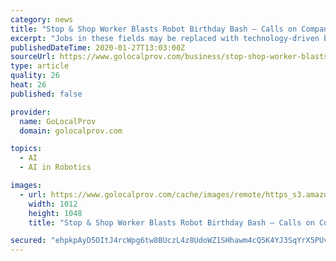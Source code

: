 ```yaml
---
category: news
title: "Stop & Shop Worker Blasts Robot Birthday Bash — Calls on Company to Celebrate Customers and Staff"
excerpt: "Jobs in these fields may be replaced with technology-driven by machine learning and artificial intelligence,\" found the report. Marty is a spill detection robot. This technology is just the beginning for Stop & Shop and other retailers. The company making some of the technology solutions, like Marty, says that retailers need technology to stay ..."
publishedDateTime: 2020-01-27T13:03:00Z
sourceUrl: https://www.golocalprov.com/business/stop-shop-worker-blasts-robot-birthday-bash-calls-on-company-to-celebrate-c
type: article
quality: 26
heat: 26
published: false

provider:
  name: GoLocalProv
  domain: golocalprov.com

topics:
  - AI
  - AI in Robotics

images:
  - url: https://www.golocalprov.com/cache/images/remote/https_s3.amazonaws.com/media.golocalprov.com/Marty_Robot__Stop_and_Shop_PHOTO_u:PattyPan420_1__Jan_2020.png
    width: 1012
    height: 1048
    title: "Stop & Shop Worker Blasts Robot Birthday Bash — Calls on Company to Celebrate Customers and Staff"

secured: "ehpkpAyD5OItJ4rcWpg6tw8BUczL4z8UdoWZ1SHhawm4cQ5K4YJ3SqYrX5PUvo5nD9tWeRQl/gudq7epOZzUtYgCCeP7Cc4vf1Tfb49JcZFDEDxnbGR4e07iETfnUH79VesoeFa9KC9wFP27Cqc5/2hVjJwxNLhJbRf00O6mAf5lvdD/CCcZO5Vnq45wM/1osk2+tE4hKJimWTBp2OVPYkw0tC/Odc1MxLmIwq8sUfXqxtuyY0Q8EexsCCflamBmOoq2fne4+2JSOA5lOuxRvkwIVEAusbMwhptCwGvD3arPdZggRsi3eGM7UWrl0TEDpJrJVEtIF8fRg4iiPtjntNTzpYo+5YBX4hK+b55/t/lrw3rzbxhhJQsMg0cXOIWAq9J5/qlUYhnwe1JA4adB8XNfkqAAdC9mysY93m5iklzSg6wLfRx5TRP4UV0kwGLQ7XTG5bXtk06wgEleep603TDOXFLbHTOYeaEre8PH0NE=;HeD5KZdtn7j0nmMpByvqbg=="
---
```


